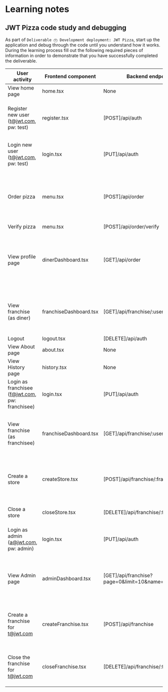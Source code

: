 # Learning notes

## JWT Pizza code study and debugging

As part of `Deliverable ⓵ Development deployment: JWT Pizza`, start up the application and debug through the code until you understand how it works. During the learning process fill out the following required pieces of information in order to demonstrate that you have successfully completed the deliverable.

| User activity                                       | Frontend component     | Backend endpoints                           | Database SQL                                                                                                                                                                           |
| --------------------------------------------------- | ---------------------- | ------------------------------------------- | -------------------------------------------------------------------------------------------------------------------------------------------------------------------------------------- |
| View home page                                      | home.tsx               | None                                        | None                                                                                                                                                                                   |
| Register new user<br/>(t@jwt.com, pw: test)         | register.tsx           | [POST]/api/auth                             | INSERT INTO user (name, email, password) VALUES (?, ?, ?)<br>INSERT INTO userRole (userId, role, objectId) VALUES (?, ?, ?)                                                            |
| Login new user<br/>(t@jwt.com, pw: test)            | login.tsx              | [PUT]/api/auth                              | SELECT \* FROM user WHERE email=?<br> SELECT \* FROM userRole WHERE userId=?`                                                                                                          |
| Order pizza                                         | menu.tsx               | [POST]/api/order                            | INSERT INTO dinerOrder (dinerId, franchiseId, storeId, date) VALUES (?, ?, ?, now())<br> INSERT INTO orderItem (orderId, menuId, description, price) VALUES (?, ?, ?, ?)               |
| Verify pizza                                        | menu.tsx               | [POST]/api/order/verify                     | None                                                                                                                                                                                   |
| View profile page                                   | dinerDashboard.tsx     | [GET]/api/order                             | SELECT id, franchiseId, storeId, date FROM dinerOrder WHERE dinerId=? LIMIT ${offset},${config.db.listPerPage}<br>SELECT id, menuId, description, price FROM orderItem WHERE orderId=? |
| View franchise<br/>(as diner)                       | franchiseDashboard.tsx | [GET]/api/franchise/:userId                 | SELECT objectId FROM userRole WHERE role='franchisee' AND userId=? <br> SELECT id, name FROM franchise WHERE id in (${franchiseIds.join(',')})                                         |
| Logout                                              | logout.tsx             | [DELETE]/api/auth                           | None                                                                                                                                                                                   |
| View About page                                     | about.tsx              | None                                        | None                                                                                                                                                                                   |
| View History page                                   | history.tsx            | None                                        | None                                                                                                                                                                                   |
| Login as franchisee<br/>(f@jwt.com, pw: franchisee) | login.tsx              | [PUT]/api/auth                              | SELECT \* FROM user WHERE email=?<br> SELECT \* FROM userRole WHERE userId=?`                                                                                                          |
| View franchise<br/>(as franchisee)                  | franchiseDashboard.tsx | [GET]/api/franchise/:userId                 | SELECT objectId FROM userRole WHERE role='franchisee' AND userId=? <br> SELECT id, name FROM franchise WHERE id in (${franchiseIds.join(',')})                                         |
| Create a store                                      | createStore.tsx        | [POST]/api/franchise/:franchiseId/store     | SELECT id, name FROM user WHERE email=?<br> INSERT INTO franchise (name) VALUES (?)<br>INSERT INTO userRole (userId, role, objectId) VALUES (?, ?, ?)                                  |
| Close a store                                       | closeStore.tsx         | [DELETE]/api/franchise/:franchiseId         | DELETE FROM store WHERE franchiseId=? AND id=?                                                                                                                                         |
| Login as admin<br/>(a@jwt.com, pw: admin)           | login.tsx              | [PUT]/api/auth                              | SELECT \* FROM user WHERE email=?<br> SELECT \* FROM userRole WHERE userId=?`                                                                                                          |
| View Admin page                                     | adminDashboard.tsx     | [GET]/api/franchise?page=0&limit=10&name=\* | SELECT id, name FROM franchise WHERE name LIKE ? LIMIT ${limit + 1} OFFSET ${offset}<br> SELECT id, name FROM store WHERE franchiseId=?                                                |
| Create a franchise for t@jwt.com                    | createFranchise.tsx    | [POST]/api/franchise                        | SELECT id, name FROM user WHERE email=?<br>INSERT INTO franchise (name) VALUES (?)<br>INSERT INTO userRole (userId, role, objectId) VALUES (?, ?, ?)                                   |
| Close the franchise for t@jwt.com                   | closeFranchise.tsx     | [DELETE]/api/franchise/:franchiseId         | DELETE FROM store WHERE franchiseId=?<br>DELETE FROM userRole WHERE objectId=?<br>DELETE FROM franchise WHERE id=?                                                                     |
